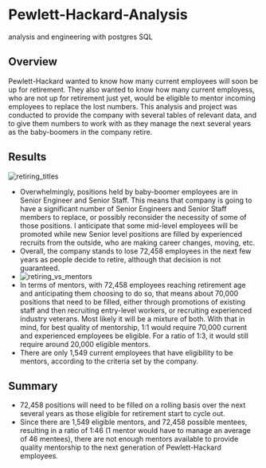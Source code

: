 # Pewlett-Hackard-Analysis
analysis and engineering with postgres SQL

## Overview
Pewlett-Hackard wanted to know how many current employees will soon be up for retirement. They also wanted to know how many current employess, who are not up for retirement just yet, would be eligible to mentor incoming employees to replace the lost numbers. This analysis and project was conducted to provide the company with several tables of relevant data, and to give them numbers to work with as they manage the next several years as the baby-boomers in the company retire.
## Results
![retiring_titles](https://user-images.githubusercontent.com/100614266/166166888-3987fc6b-22c3-48f0-ae95-ef6373c2e5a6.png)
- Overwhelmingly, positions held by baby-boomer employees are in Senior Engineer and Senior Staff. This means that company is going to have a significant number of Senior Engineers and Senior Staff members to replace, or possibly reconsider the necessity of some of those positions. I anticipate that some mid-level employees will be promoted while new Senior level positions are filled by experienced recruits from the outside, who are making career changes, moving, etc.
- Overall, the company stands to lose 72,458 employees in the next few years as people decide to retire, although that decision is not guaranteed. 
- ![retiring_vs_mentors](https://user-images.githubusercontent.com/100614266/166166891-143fbf53-a1b1-46a6-a654-bb285b0d01c3.png)
- In terms of mentors, with 72,458 employees reaching retirement age and anticipating them choosing to do so, that means about 70,000 positions that need to be filled, either through promotions of existing staff and then recruiting entry-level workers, or recruiting experienced industry veterans. Most likely it will be a mixture of both. With that in mind, for best quality of mentorship, 1:1 would require 70,000 current and experienced employees be eligible. For a ratio of 1:3, it would still require around 20,000 eligible mentors. 
- There are only 1,549 current employees that have eligibility to be mentors, according to the criteria set by the company. 

## Summary
- 72,458 positions will need to be filled on a rolling basis over the next several years as those eligible for retirement start to cycle out. 
- Since there are 1,549 eligible mentors, and 72,458 possible mentees, resulting in a ratio of 1:46 (1 mentor would have to manage an average of 46 mentees), there are not enough mentors available to provide quality mentorship to the next generation of Pewlett-Hackard employees. 
